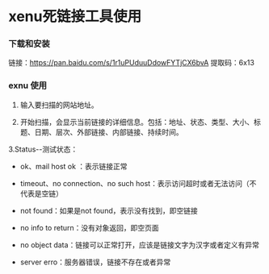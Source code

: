 # xenu死链接工具使用

### 下载和安装
链接：https://pan.baidu.com/s/1r1uPUduuDdowFYTjCX6bvA 
提取码：6x13
### exnu 使用

 1. 输入要扫描的网站地址。

 2. 开始扫描，会显示当前链接的详细信息。包括：地址、状态、类型、大小、标题、日期、层次、外部链接、内部链接、持续时间。

 3.Status--测试状态：

* ok、mail host ok ：表示链接正常

* timeout、no connection、no such host：表示访问超时或者无法访问（不代表是空链）

* not found：如果是not found，表示没有找到，即空链接

* no info to return：没有对象返回，即空页面

* no object data：链接可以正常打开，应该是链接文字为汉字或者定义有异常

* server erro：服务器错误，链接不存在或者异常
